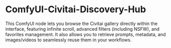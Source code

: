 # ComfyUI-Civitai-Discovery-Hub
This ComfyUI node lets you browse the Civitai gallery directly within the interface, featuring infinite scroll, advanced filters (including NSFW), and favorites management. It also allows you to retrieve prompts, metadata, and images/videos to seamlessly reuse them in your workflows.
